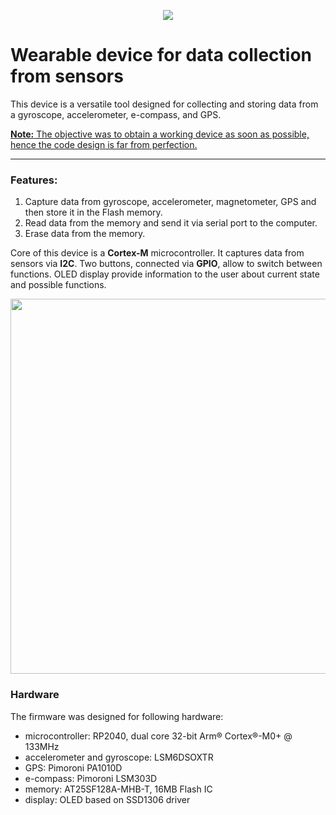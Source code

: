 <p align="center">
  <img src="/img/readme_header.png" />
</p>

# Wearable device for data collection from sensors
This device is a versatile tool designed for collecting and storing data from a gyroscope, accelerometer, e-compass, and GPS.

<ins>**Note:** The objective was to obtain a working device as soon as possible, hence the code design is far from perfection.</ins>

---

### Features:
1. Capture data from gyroscope, accelerometer, magnetometer, GPS and then store it in the Flash memory. 
2. Read data from the memory and send it via serial port to the computer.
3. Erase data from the memory.

Core of this device is a **Cortex-M** microcontroller. It captures data from sensors via **I2C**. Two buttons, connected via **GPIO**, allow to switch between functions. OLED display provide information to the user about current state and possible functions.

<p align="center">
  <img width="600" src="/img/readme_erase_data.jpg" />
</p>


### Hardware
The firmware was designed for following hardware:
- microcontroller: RP2040, dual core 32-bit Arm® Cortex®-M0+ @ 133MHz
- accelerometer and gyroscope: LSM6DSOXTR
- GPS: Pimoroni PA1010D
- e-compass: Pimoroni LSM303D
- memory: AT25SF128A-MHB-T, 16MB Flash IC
- display: OLED based on SSD1306 driver



